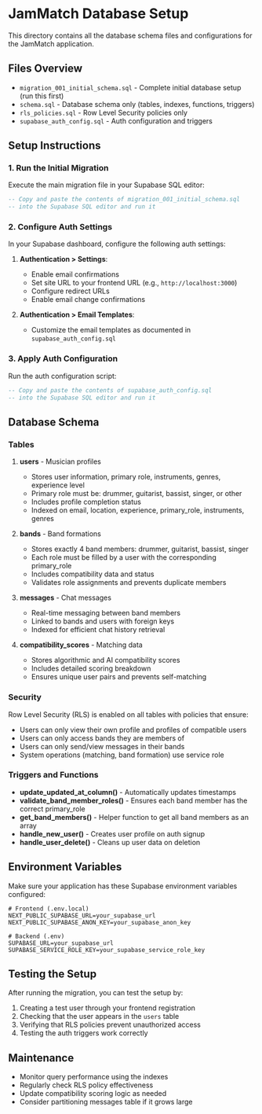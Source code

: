 # JamMatch Database Setup

This directory contains all the database schema files and configurations for the JamMatch application.

## Files Overview

- `migration_001_initial_schema.sql` - Complete initial database setup (run this first)
- `schema.sql` - Database schema only (tables, indexes, functions, triggers)
- `rls_policies.sql` - Row Level Security policies only
- `supabase_auth_config.sql` - Auth configuration and triggers

## Setup Instructions

### 1. Run the Initial Migration

Execute the main migration file in your Supabase SQL editor:

```sql
-- Copy and paste the contents of migration_001_initial_schema.sql
-- into the Supabase SQL editor and run it
```

### 2. Configure Auth Settings

In your Supabase dashboard, configure the following auth settings:

1. **Authentication > Settings**:

   - Enable email confirmations
   - Set site URL to your frontend URL (e.g., `http://localhost:3000`)
   - Configure redirect URLs
   - Enable email change confirmations

2. **Authentication > Email Templates**:
   - Customize the email templates as documented in `supabase_auth_config.sql`

### 3. Apply Auth Configuration

Run the auth configuration script:

```sql
-- Copy and paste the contents of supabase_auth_config.sql
-- into the Supabase SQL editor and run it
```

## Database Schema

### Tables

1. **users** - Musician profiles

   - Stores user information, primary role, instruments, genres, experience level
   - Primary role must be: drummer, guitarist, bassist, singer, or other
   - Includes profile completion status
   - Indexed on email, location, experience, primary_role, instruments, genres

2. **bands** - Band formations

   - Stores exactly 4 band members: drummer, guitarist, bassist, singer
   - Each role must be filled by a user with the corresponding primary_role
   - Includes compatibility data and status
   - Validates role assignments and prevents duplicate members

3. **messages** - Chat messages

   - Real-time messaging between band members
   - Linked to bands and users with foreign keys
   - Indexed for efficient chat history retrieval

4. **compatibility_scores** - Matching data
   - Stores algorithmic and AI compatibility scores
   - Includes detailed scoring breakdown
   - Ensures unique user pairs and prevents self-matching

### Security

Row Level Security (RLS) is enabled on all tables with policies that ensure:

- Users can only view their own profile and profiles of compatible users
- Users can only access bands they are members of
- Users can only send/view messages in their bands
- System operations (matching, band formation) use service role

### Triggers and Functions

- **update_updated_at_column()** - Automatically updates timestamps
- **validate_band_member_roles()** - Ensures each band member has the correct primary_role
- **get_band_members()** - Helper function to get all band members as an array
- **handle_new_user()** - Creates user profile on auth signup
- **handle_user_delete()** - Cleans up user data on deletion

## Environment Variables

Make sure your application has these Supabase environment variables configured:

```env
# Frontend (.env.local)
NEXT_PUBLIC_SUPABASE_URL=your_supabase_url
NEXT_PUBLIC_SUPABASE_ANON_KEY=your_supabase_anon_key

# Backend (.env)
SUPABASE_URL=your_supabase_url
SUPABASE_SERVICE_ROLE_KEY=your_supabase_service_role_key
```

## Testing the Setup

After running the migration, you can test the setup by:

1. Creating a test user through your frontend registration
2. Checking that the user appears in the `users` table
3. Verifying that RLS policies prevent unauthorized access
4. Testing the auth triggers work correctly

## Maintenance

- Monitor query performance using the indexes
- Regularly check RLS policy effectiveness
- Update compatibility scoring logic as needed
- Consider partitioning messages table if it grows large
